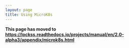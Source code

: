 ```yaml
---
layout: page
title: Using MicroK8s
---
```


**This page has moved to <https://lockss.readthedocs.io/projects/manual/en/2.0-alpha3/appendix/microk8s.html>**
